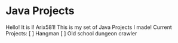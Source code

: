 # Java Projects
Hello! It is I! Arix581! This is my set of Java Projects I made!
Current Projects:
[ ] Hangman
[ ] Old school dungeon crawler
